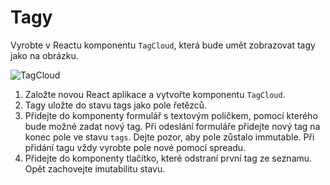 # Tagy

Vyrobte v Reactu komponentu `TagCloud`, která bude umět zobrazovat tagy jako na obrázku.

![TagCloud](https://kodim.cz/cms/assets/czechitas/react-2/lekce/hodnoty-stav/cv-react/tagcloud/tagcloud.png)

1. Založte novou React aplikace a vytvořte komponentu `TagCloud`.
2. Tagy uložte do stavu tags jako pole řetězců.
3. Přidejte do komponenty formulář s textovým políčkem, pomocí kterého bude možné zadat nový tag. Při odeslání formuláře přidejte nový tag na konec pole ve stavu `tags`. Dejte pozor, aby pole zůstalo immutable. Při přidání tagu vždy vyrobte pole nové pomocí spreadu.
4. Přidejte do komponenty tlačítko, které odstraní první tag ze seznamu. Opět zachovejte imutabilitu stavu.
